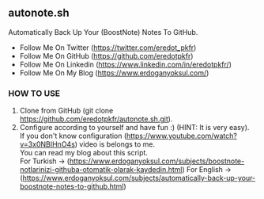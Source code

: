 ## autonote.sh
Automatically Back Up Your (BoostNote) Notes To GitHub.

- Follow Me On Twitter (https://twitter.com/eredot_pkfr)
- Follow Me On GitHub (https://github.com/eredotpkfr)
- Follow Me On Linkedin (https://www.linkedin.com/in/eredotpkfr/)
- Follow Me On My Blog (https://www.erdoganyoksul.com/)

### HOW TO USE
1. Clone from GitHub (git clone https://github.com/eredotpkfr/autonote.sh.git).
2. Configure according to yourself and have fun :) (HINT: It is very easy).                     
If you don't know configuration (https://www.youtube.com/watch?v=3x0NBIHnO4s) video is belongs to me.               
You can read my blog about this script.                
For Turkish -> (https://www.erdoganyoksul.com/subjects/boostnote-notlarinizi-githuba-otomatik-olarak-kaydedin.html)
For English -> (https://www.erdoganyoksul.com/subjects/automatically-back-up-your-boostnote-notes-to-github.html)
